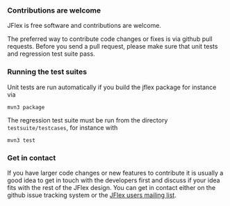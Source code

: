 ### Contributions are welcome

JFlex is free software and contributions are welcome.

The preferred way to contribute code changes or fixes is via github pull
requests. Before you send a pull request, please make sure that unit tests and
regression test suite pass.


### Running the test suites

Unit tests are run automatically if you build the jflex package for instance via

    mvn3 package

The regression test suite must be run from the directory `testsuite/testcases`,
for instance with

    mvn3 test


### Get in contact

If you have larger code changes or new features to contribute it is usually a
good idea to get in touch with the developers first and discuss if your idea
fits with the rest of the JFlex design. You can get in contact either on the
github issue tracking system or the [JFlex users mailing list][1].

[1]: http://jflex.de/mailing.html
